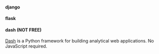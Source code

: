 #### django

#### flask

#### dash (NOT FREE)
[Dash](https://plot.ly/products/dash/) is a Python framework for building analytical web applications. No JavaScript required.
